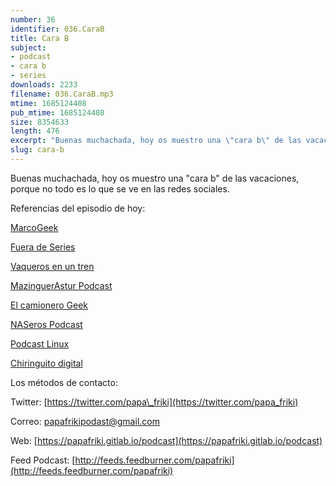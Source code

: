 ```yaml
---
number: 36
identifier: 036.CaraB
title: Cara B
subject:
- podcast
- cara b
- series
downloads: 2233
filename: 036.CaraB.mp3
mtime: 1685124408
pub_mtime: 1685124408
size: 8354633
length: 476
excerpt: "Buenas muchachada, hoy os muestro una \"cara b\" de las vacaciones, porque no todo es lo que se ve en las redes sociales.  \n\nReferencias del episodio de hoy:\n\n[MarcoGeek](https://www.ivoox.com/podcast-marcogeek_sq_f1151977_1.html)\n\n[Fuera de Series](http://www.ivoox.com/p_sq_f12063_1.html)\n\n[Vaqueros en un tren](http://www.ivoox.com/p_sq_f1315616_1.html)\n\n[MazinguerAstur Podcast](http://feeds.feedburner.com/Mazingerastur)\n\n[El camionero Geek](http://www.ivoox.com/p_sq_f142099_1.html)\n\n[NASeros Podcast](http://www.ivoox.com/p_sq_f1179187_1.html)\n\n[Podcast Linux](http://www.ivoox.com/p_sq_f1297890_1.html)\n\n[Chiringuito digital](http://www.ivoox.com/p_sq_f197142_1.html)\n\nLos métodos de contacto:\n\nTwitter: [https://twitter.com/papa\\_friki](https://twitter.com/papa_friki)\n\nCorreo: [papafrikipodast@gmail.com](https://archive.org/details/papafrikipodast@gmail.com)\n\nWeb: [https://papafriki.gitlab.io/podcast](https://papafriki.gitlab.io/podcast)\n\nFeed Podcast: [http://feeds.feedburner.com/papafriki](http://feeds.feedburner.com/papafriki)"
slug: cara-b
---
```

Buenas muchachada, hoy os muestro una "cara b" de las vacaciones, porque no todo es lo que se ve en las redes sociales.

Referencias del episodio de hoy:

[MarcoGeek](https://www.ivoox.com/podcast-marcogeek_sq_f1151977_1.html)

[Fuera de Series](http://www.ivoox.com/p_sq_f12063_1.html)

[Vaqueros en un tren](http://www.ivoox.com/p_sq_f1315616_1.html)

[MazinguerAstur Podcast](http://feeds.feedburner.com/Mazingerastur)

[El camionero Geek](http://www.ivoox.com/p_sq_f142099_1.html)

[NASeros Podcast](http://www.ivoox.com/p_sq_f1179187_1.html)

[Podcast Linux](http://www.ivoox.com/p_sq_f1297890_1.html)

[Chiringuito digital](http://www.ivoox.com/p_sq_f197142_1.html)

Los métodos de contacto:

Twitter: [https://twitter.com/papa\_friki](https://twitter.com/papa_friki)

Correo: [papafrikipodast@gmail.com](https://archive.org/details/papafrikipodast@gmail.com)

Web: [https://papafriki.gitlab.io/podcast](https://papafriki.gitlab.io/podcast)

Feed Podcast: [http://feeds.feedburner.com/papafriki](http://feeds.feedburner.com/papafriki)